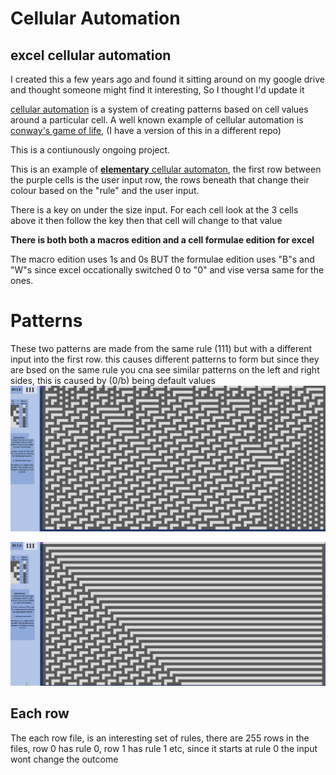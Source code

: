 # Cellular Automation
## excel cellular automation 
 
I created this a few years ago and found it sitting around on my google drive and thought someone might find it interesting, So I thought I'd update it
 
[cellular automation](https://en.wikipedia.org/wiki/Cellular_automaton) is a system of creating patterns based on cell values around a particular cell. A well known example of cellular automation is [conway's game of life](https://en.wikipedia.org/wiki/Conway%27s_Game_of_Life), (I have a version of this in a different repo)
 
This is a contiunously ongoing project.
 
This is an example of [**elementary** cellular automaton](https://en.wikipedia.org/wiki/Elementary_cellular_automaton), the first row between the purple cells is the user input row, the rows beneath that change their colour based on the "rule" and the user input.
 
There is a key on under the size input. For each cell look at the 3 cells above it then follow the key then that cell will change to that value
 
**There is both both a macros edition and a cell formulae edition for excel**
 
The macro edition uses 1s and 0s BUT the formulae edition uses "B"s and "W"s since excel occationally switched 0 to "0" and vise versa same for the ones.


# Patterns

These two patterns are made from the same rule (111) but with a different input into the first row. this causes different patterns to form but since they are bsed on the same rule you cna see similar patterns on the left and right sides, this is caused by (0/b) being default values
![Demo picture](https://github.com/etinaude/cellular-automation/blob/master/pictures/demo.png)

![Demo picture](https://github.com/etinaude/cellular-automation/blob/master/pictures/demo2.png)

## Each row

The each row file, is an interesting set of rules, there are 255 rows in the files, row 0 has rule 0, row 1 has rule 1 etc, since it starts at rule 0 the input wont change the outcome
